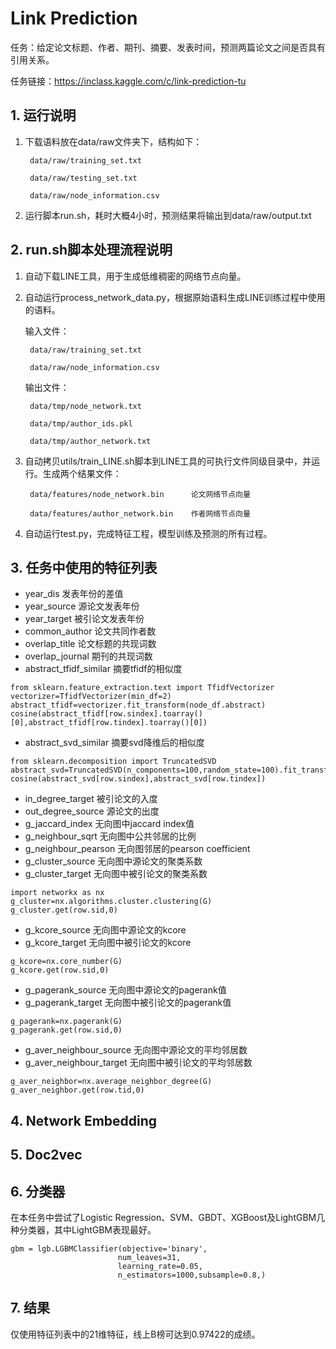 # Link Prediction

任务：给定论文标题、作者、期刊、摘要、发表时间，预测两篇论文之间是否具有引用关系。

任务链接：https://inclass.kaggle.com/c/link-prediction-tu

## 1. 运行说明

1. 下载语料放在data/raw文件夹下，结构如下：

        data/raw/training_set.txt
    
        data/raw/testing_set.txt
    
        data/raw/node_information.csv

2. 运行脚本run.sh，耗时大概4小时，预测结果将输出到data/raw/output.txt

## 2. run.sh脚本处理流程说明

1. 自动下载LINE工具，用于生成低维稠密的网络节点向量。
2. 自动运行process_network_data.py，根据原始语料生成LINE训练过程中使用的语料。

    输入文件：
    
        data/raw/training_set.txt
        
        data/raw/node_information.csv

    输出文件：

        data/tmp/node_network.txt

        data/tmp/author_ids.pkl

        data/tmp/author_network.txt

3. 自动拷贝utils/train_LINE.sh脚本到LINE工具的可执行文件同级目录中，并运行。生成两个结果文件：

        data/features/node_network.bin      论文网络节点向量
    
        data/features/author_network.bin    作者网络节点向量
    
4. 自动运行test.py，完成特征工程，模型训练及预测的所有过程。

## 3. 任务中使用的特征列表

- year_dis 发表年份的差值
- year_source  源论文发表年份
- year_target  被引论文发表年份
- common_author  论文共同作者数
- overlap_title  论文标题的共现词数
- overlap_journal  期刊的共现词数
- abstract_tfidf_similar  摘要tfidf的相似度
```
from sklearn.feature_extraction.text import TfidfVectorizer
vectorizer=TfidfVectorizer(min_df=2)
abstract_tfidf=vectorizer.fit_transform(node_df.abstract)
cosine(abstract_tfidf[row.sindex].toarray()[0],abstract_tfidf[row.tindex].toarray()[0])
```
- abstract_svd_similar  摘要svd降维后的相似度
```
from sklearn.decomposition import TruncatedSVD
abstract_svd=TruncatedSVD(n_components=100,random_state=100).fit_transform(abstract_tfidf)
cosine(abstract_svd[row.sindex],abstract_svd[row.tindex])
```
- in_degree_target  被引论文的入度
- out_degree_source  源论文的出度
- g_jaccard_index  无向图中jaccard index值
- g_neighbour_sqrt  无向图中公共邻居的比例
- g_neighbour_pearson  无向图邻居的pearson coefficient
- g_cluster_source  无向图中源论文的聚类系数
- g_cluster_target  无向图中被引论文的聚类系数
```
import networkx as nx
g_cluster=nx.algorithms.cluster.clustering(G)
g_cluster.get(row.sid,0)
```
- g_kcore_source  无向图中源论文的kcore
- g_kcore_target  无向图中被引论文的kcore
```
g_kcore=nx.core_number(G)
g_kcore.get(row.sid,0)
```
- g_pagerank_source  无向图中源论文的pagerank值
- g_pagerank_target  无向图中被引论文的pagerank值
```
g_pagerank=nx.pagerank(G)
g_pagerank.get(row.sid,0)
```
- g_aver_neighbour_source  无向图中源论文的平均邻居数
- g_aver_neighbour_target  无向图中被引论文的平均邻居数
```
g_aver_neighbor=nx.average_neighbor_degree(G)
g_aver_neighbor.get(row.tid,0)
```
## 4. Network Embedding
## 5. Doc2vec
## 6. 分类器
在本任务中尝试了Logistic Regression、SVM、GBDT、XGBoost及LightGBM几种分类器，其中LightGBM表现最好。
```
gbm = lgb.LGBMClassifier(objective='binary',
                        num_leaves=31,
                        learning_rate=0.05,
                        n_estimators=1000,subsample=0.8,)
```

## 7. 结果

仅使用特征列表中的21维特征，线上B榜可达到0.97422的成绩。